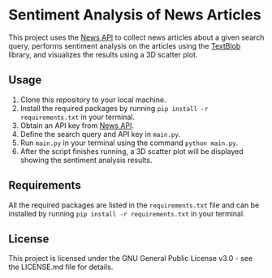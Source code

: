 Sentiment Analysis of News Articles
===================================

This project uses the [News API](https://newsapi.org/) to collect news articles about a given search query, performs sentiment analysis on the articles using the [TextBlob](https://textblob.readthedocs.io/en/dev/) library, and visualizes the results using a 3D scatter plot.

Usage
-----

1.  Clone this repository to your local machine.
2.  Install the required packages by running `pip install -r requirements.txt` in your terminal.
3.  Obtain an API key from [News API](https://newsapi.org/).
4.  Define the search query and API key in `main.py`.
5.  Run `main.py` in your terminal using the command `python main.py`.
6.  After the script finishes running, a 3D scatter plot will be displayed showing the sentiment analysis results.

Requirements
------------

All the required packages are listed in the `requirements.txt` file and can be installed by running `pip install -r requirements.txt` in your terminal.

License
-------

This project is licensed under the GNU General Public License v3.0 - see the LICENSE.md file for details.